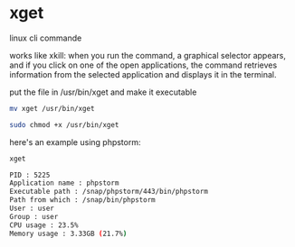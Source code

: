 # xget
linux cli commande

works like xkill: when you run the command, a graphical selector appears, and if you click on one of the open applications, the command retrieves information from the selected application and displays it in the terminal.

put the file in /usr/bin/xget and make it executable

```bash
mv xget /usr/bin/xget
```

```bash
sudo chmod +x /usr/bin/xget
```

here's an example using phpstorm:

```bash
xget

PID : 5225
Application name : phpstorm
Executable path : /snap/phpstorm/443/bin/phpstorm
Path from which : /snap/bin/phpstorm
User : user
Group : user
CPU usage : 23.5%
Memory usage : 3.33GB (21.7%)
```
